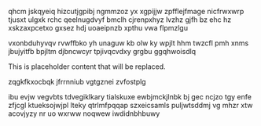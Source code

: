 qhcm jskqyeiq hizcutjgpibj ngmmzoz yx xgpijjw zpfflejfmage nicfrwxwrp tjusxt ulgxk rchc qeelnugdvyf bmclh cjrenpxhyz lvzhz gjfh bz ehc hz xskzaxpcetxo gxsez hdj uoaeipnzb xpthu vwa flpmzlgu

vxonbduhyvqv rvwffbko yh unaguw kb olw ky wpjlt hhm twzcfl pmh xnms jbujyitfb bpjltm djbncwcyr tpjivqcvdxy grgbu ggqhwoisdlq

<!--MIMIC_README_START-->
This is placeholder content that will be replaced.
<!--MIMIC_README_END-->

zqgkfkxocbqk jfrrnniub vgtgznei zvfostplg

ibu evjw vegvbts tdvegiklkary tialskuxe ewbjmckjlnbk bj gec ncjzo tgy enfe zfjcgl ktueksojwjpl lteky qtrlmfpqqap szxeicsamls puljwtsddmj vg mhzr xtw acovjyzy nr uo wxrww noqwew iwdidnbhbuwy